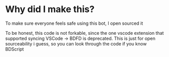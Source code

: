 # Why did I make this?

To make sure everyone feels safe using this bot, I open sourced it

To be honest, this code is not forkable, since the one vscode extension that supported syncing VSCode -> BDFD is deprecated.
This is just for open sourceability i guess, so you can look through the code if you know BDScript

